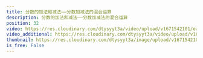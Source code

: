 ```yaml
---
title: 分数的加法和减法——分数加减法的混合运算
description: 分数的加法和减法——分数加减法的混合运算
position: 32
video: https://res.cloudinary.com/dtysyyt3a/video/upload/v1671542101/easymath/5年级下/06单元分数的加减法/ltqhwofq4zqfuo765jdi.mp4
video_additional: https://res.cloudinary.com/dtysyyt3a/video/upload/v1671542135/easymath/5年级下/06单元分数的加减法/每课一题的解答视频/wcvwjjb8ow4oqiwnwmia.mp4
thumbnail: https://res.cloudinary.com/dtysyyt3a/image/upload/v1671542103/easymath/5年级下/06单元分数的加减法/prus5dtcpipdwxpkt3ar.png
is_free: False
---
```

